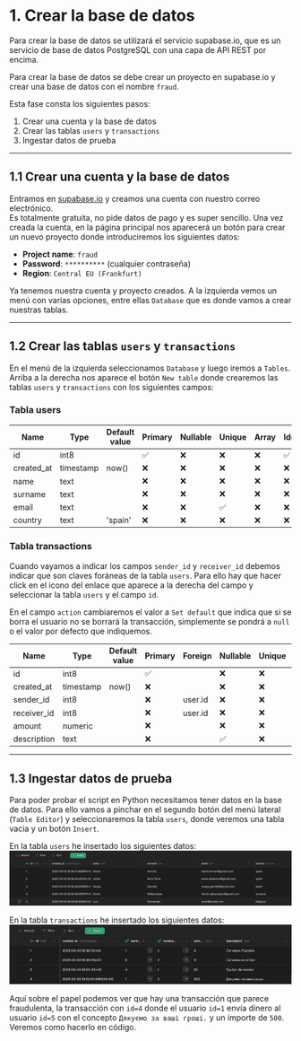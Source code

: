 # 1. Crear la base de datos

Para crear la base de datos se utilizará el servicio supabase.io,
que es un servicio de base de datos PostgreSQL con una capa de API REST por encima.

Para crear la base de datos se debe crear un proyecto en supabase.io
y crear una base de datos con el nombre `fraud`.

Esta fase consta los siguientes pasos:
 1. Crear una cuenta y la base de datos
 2. Crear las tablas `users` y `transactions`
 3. Ingestar datos de prueba

---

## 1.1 Crear una cuenta y la base de datos

Entramos en [supabase.io](https://supabase.io/) y creamos una cuenta con nuestro correo electrónico.  
Es totalmente gratuita, no pide datos de pago y es super sencillo.
Una vez creada la cuenta, en la página principal nos aparecerá un botón para crear un nuevo proyecto
donde introduciremos los siguientes datos:
 - **Project name**: `fraud`
 - **Password**: `**********` (cualquier contraseña)
 - **Region**: `Central EU (Frankfurt)`

Ya tenemos nuestra cuenta y proyecto creados. A la izquierda vemos un menú con varias opciones,
entre ellas `Database` que es donde vamos a crear nuestras tablas.

---

## 1.2 Crear las tablas `users` y `transactions`

En el menú de la izquierda seleccionamos `Database` y luego iremos a `Tables`.  
Arriba a la derecha nos aparece el botón `New table` donde crearemos las tablas `users` y `transactions`
con los siguientes campos:

### Tabla users
| Name       | Type      | Default value | Primary | Nullable | Unique | Array | Identity |
| ---------- | --------- | ------------- | ------- | -------- | ------ | ----- | -------- |
| id         | int8      |               | ✅       | ❌        | ❌      | ❌     | ✅        |
| created_at | timestamp | now()         | ❌       | ❌        | ❌      | ❌     | ❌        |
| name       | text      |               | ❌       | ❌        | ❌      | ❌     | ❌        |
| surname    | text      |               | ❌       | ❌        | ❌      | ❌     | ❌        |
| email      | text      |               | ❌       | ❌        | ✅      | ❌     | ❌        |
| country    | text      | 'spain'       | ❌       | ❌        | ❌      | ❌     | ❌        |

### Tabla transactions

Cuando vayamos a indicar los campos `sender_id` y `receiver_id` debemos indicar que son
claves foráneas de la tabla `users`. Para ello hay que hacer click en el icono del enlace
que aparece a la derecha del campo y seleccionar la tabla `users` y el campo `id`.

En el campo `action` cambiaremos el valor a `Set default` que indica que si se borra el usuario
no se borrará la transacción, simplemente se pondrá a `null` o el valor por defecto que indiquemos.

| Name        | Type      | Default value | Primary | Foreign | Nullable | Unique | Array | Identity |
| ----------- | --------- | ------------- | ------- | ------- | -------- | ------ | ----- | -------- |
| id          | int8      |               | ✅       |         | ❌        | ❌      | ❌     | ✅        |
| created_at  | timestamp | now()         | ❌       |         | ❌        | ❌      | ❌     | ❌        |
| sender_id   | int8      |               | ❌       | user.id | ❌        | ❌      | ❌     | ❌        |
| receiver_id | int8      |               | ❌       | user.id | ❌        | ❌      | ❌     | ❌        |
| amount      | numeric   |               | ❌       |         | ❌        | ❌      | ❌     | ❌        |
| description | text      |               | ❌       |         | ✅        | ❌      | ❌     | ❌        |

---

## 1.3 Ingestar datos de prueba

Para poder probar el script en Python necesitamos tener datos en la base de datos.
Para ello vamos a pinchar en el segundo botón del menú lateral (`Table Editor`) y
seleccionaremos la tabla `users`, donde veremos una tabla vacia y un botón `Insert`.

En la tabla `users` he insertado los siguientes datos:
![users_table_data](./users_table_data.png)

En la tabla `transactions` he insertado los siguientes datos:
![transactions_table_data](./transactions_table_data.png)

Aquí sobre el papel podemos ver que hay una transacción que parece fraudulenta,
la transacción con `id=4` donde el usuario `id=1` envía dinero al usuario `id=5`
con el concepto `Дякуємо за ваші гроші.` y un importe de `500`. Veremos como hacerlo en código.